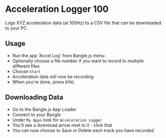 # Acceleration Logger 100

Logs XYZ acceleration data (at 100Hz) to a CSV file that can be downloaded to your PC.

## Usage

* Run the app 'Accel Log' from Bangle.js menu
* Optionally choose a file number if you want to record to multiple different files.
* Choose `Start`
* Acceleration data will now be recording
* When you're done, press `BTN2`

## Downloading Data

* Go to the Bangle.js App Loader
* Connect to your Bangle
* Under `My Apps` look for `Acceleration Logger`
* You'll see a download arrow next to it - click that
* You can now choose to Save or Delete each track you have recorded
